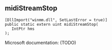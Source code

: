 ## midiStreamStop

```
[DllImport("winmm.dll", SetLastError = true)]
public static extern uint midiStreamStop(
   IntPtr hms
);
```

Microsoft documentation: (TODO)
